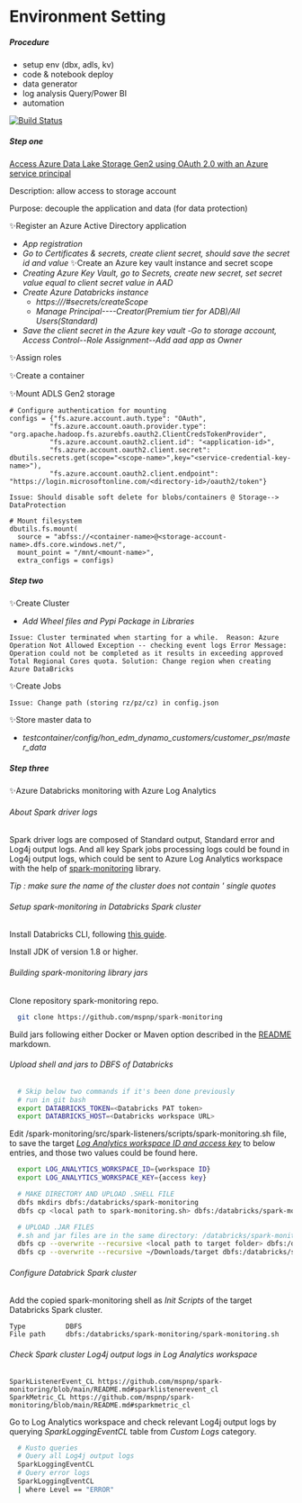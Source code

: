 # Environment Setting
##### _Procedure_
- setup env (dbx, adls, kv)
- code & notebook deploy
- data generator
- log analysis Query/Power BI 
- automation

[![Build Status](https://travis-ci.org/joemccann/dillinger.svg?branch=master)](https://travis-ci.org/joemccann/dillinger)
##### _Step one_
[Access Azure Data Lake Storage Gen2 using OAuth 2.0 with an Azure service principal](https://docs.microsoft.com/en-us/azure/databricks/data/data-sources/azure/adls-gen2/azure-datalake-gen2-sp-access)

Description:  allow access to storage account

Purpose:  decouple the application and data (for data protection)


✨Register an Azure Active Directory application
- *App registration*
- *Go to Certificates & secrets, create client secret, should save the secret id and value*
✨Create an Azure key vault instance and secret scope
- *Creating Azure Key Vault, go to Secrets, create new secret, set secret value equal to client secret value in AAD*
- *Create Azure Databricks instance*
  - *https://<per-workspace-url>/#secrets/createScope*
  - *Manage Principal----Creator(Premium tier for ADB)/All Users(Standard)*
- *Save the client secret in the Azure key vault*
  -*Go to storage account, Access Control--Role Assignment--Add aad app as Owner*

✨Assign roles
  
  ✨Create a container
  
✨Mount ADLS Gen2 storage
```
# Configure authentication for mounting
configs = {"fs.azure.account.auth.type": "OAuth",
          "fs.azure.account.oauth.provider.type": "org.apache.hadoop.fs.azurebfs.oauth2.ClientCredsTokenProvider",
          "fs.azure.account.oauth2.client.id": "<application-id>",
          "fs.azure.account.oauth2.client.secret": dbutils.secrets.get(scope="<scope-name>",key="<service-credential-key-name>"),
          "fs.azure.account.oauth2.client.endpoint": "https://login.microsoftonline.com/<directory-id>/oauth2/token"}
```
`Issue: Should disable soft delete for blobs/containers @ Storage--> DataProtection`
```
# Mount filesystem
dbutils.fs.mount(
  source = "abfss://<container-name>@<storage-account-name>.dfs.core.windows.net/",
  mount_point = "/mnt/<mount-name>",
  extra_configs = configs)
```
##### _Step two_
✨Create Cluster
- *Add Wheel files and Pypi Package in Libraries*
  
 `Issue: Cluster terminated when starting for a while. 
  Reason: Azure Operation Not Allowed Exception -- checking event logs
  Error Message: Operation could not be completed as it results in exceeding approved Total Regional Cores quota.
  Solution: Change region when creating Azure DataBricks`

✨Create Jobs
  
 `Issue: Change path (storing rz/pz/cz) in config.json  `
  
✨Store  master data  to
- *testcontainer/config/hon_edm_dynamo_customers/customer_psr/master_data*
  
##### _Step three_
✨Azure Databricks monitoring with Azure Log Analytics
  ###### _About Spark driver logs_

Spark driver logs are composed of Standard output, Standard error and Log4j output logs.
And all key Spark jobs processing logs could be found in Log4j output logs, which could be sent to Azure Log Analytics workspace with the help of [spark-monitoring](https://github.com/mspnp/spark-monitoring) library.   
  
_Tip : make sure the name of the cluster does not contain ' single quotes_
  
###### _Setup spark-monitoring in Databricks Spark cluster_
Install Databricks CLI, following [this guide](https://docs.microsoft.com/en-us/azure/databricks/dev-tools/cli/).

Install JDK of version 1.8 or higher.

###### _Building spark-monitoring library jars_
Clone repository spark-monitoring repo.
```sh
  git clone https://github.com/mspnp/spark-monitoring
```
Build jars following either Docker or Maven option described in the [README](https://github.com/mspnp/spark-monitoring/blob/main/README.md#build-the-azure-databricks-monitoring-library) markdown.

###### _Upload shell and jars to DBFS of Databricks_
  ```sh
    # Skip below two commands if it's been done previously
    # run in git bash
    export DATABRICKS_TOKEN=<Databricks PAT token>
    export DATABRICKS_HOST=<Databricks workspace URL>
  ```
Edit /spark-monitoring/src/spark-listeners/scripts/spark-monitoring.sh file, to save the target [_Log Analytics workspace ID and access key_](https://docs.microsoft.com/en-us/azure/azure-monitor/agents/agent-windows#workspace-id-and-key) to below entries, and those two values could be found here.
  ```sh
    export LOG_ANALYTICS_WORKSPACE_ID={workspace ID}
    export LOG_ANALYTICS_WORKSPACE_KEY={access key}
  ```
  ```sh
    # MAKE DIRECTORY AND UPLOAD .SHELL FILE
    dbfs mkdirs dbfs:/databricks/spark-monitoring 
    dbfs cp <local path to spark-monitoring.sh> dbfs:/databricks/spark-monitoring/spark-monitoring.sh
  ```
  ```sh
    # UPLOAD .JAR FILES
    #.sh and jar files are in the same directory: /databricks/spark-monitoring/ 
    dbfs cp --overwrite --recursive <local path to target folder> dbfs:/databricks/spark-monitoring/ 
    dbfs cp --overwrite --recursive ~/Downloads/target dbfs:/databricks/spark-monitoring/
  ```
###### _Configure Databrick Spark cluster_
Add the copied spark-monitoring shell as _Init Scripts_ of the target Databricks Spark cluster. 
```  
Type          DBFS 
File path     dbfs:/databricks/spark-monitoring/spark-monitoring.sh    
``` 
  
###### _Check Spark cluster Log4j output logs in Log Analytics workspace_
    SparkListenerEvent_CL https://github.com/mspnp/spark-monitoring/blob/main/README.md#sparklistenerevent_cl
    SparkMetric_CL https://github.com/mspnp/spark-monitoring/blob/main/README.md#sparkmetric_cl
Go to Log Analytics workspace and check relevant Log4j output logs by querying _SparkLoggingEventCL_ table from _Custom Logs_ category.
```sh
  # Kusto queries
  # Query all Log4j output logs
  SparkLoggingEventCL
  # Query error logs
  SparkLoggingEventCL
  | where Level == "ERROR"
  ```

